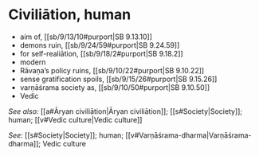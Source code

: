 # Civiliātion, human

* aim of, [[sb/9/13/10#purport|SB 9.13.10]]
* demons ruin, [[sb/9/24/59#purport|SB 9.24.59]]
* for self-realiātion, [[sb/9/18/2#purport|SB 9.18.2]]
* modern 
* Rāvaṇa’s policy ruins, [[sb/9/10/22#purport|SB 9.10.22]]
* sense gratification spoils, [[sb/9/15/26#purport|SB 9.15.26]]
* varṇāśrama society as, [[sb/9/10/50#purport|SB 9.10.50]]
* Vedic 

*See also:* [[a#Āryan civiliātion|Āryan civiliātion]]; [[s#Society|Society]]; human; [[v#Vedic culture|Vedic culture]]

*See:* [[s#Society|Society]]; human; [[v#Varṇāśrama-dharma|Varṇāśrama-dharma]]; Vedic culture
